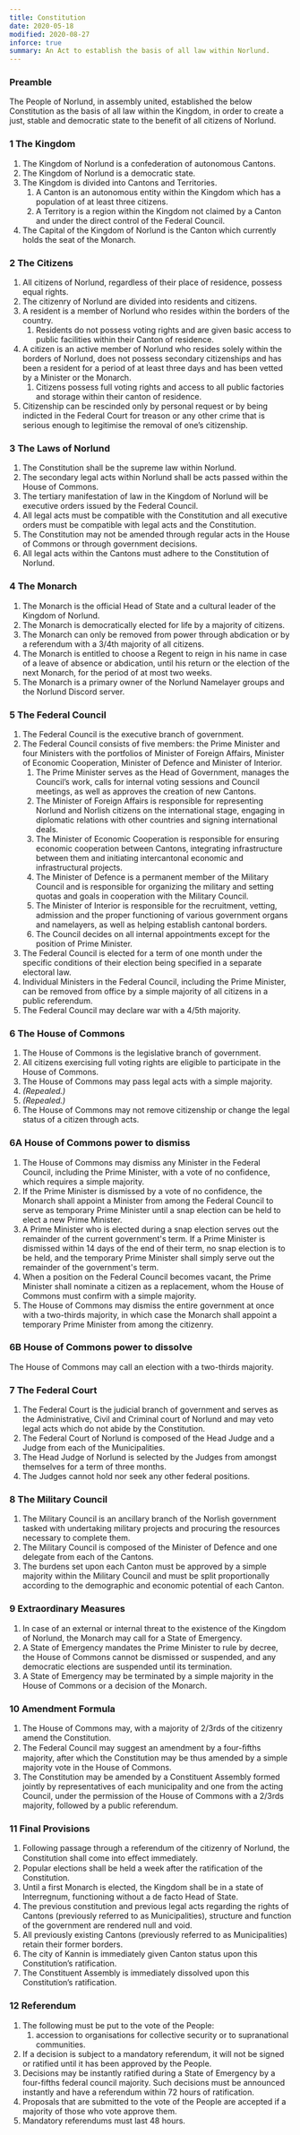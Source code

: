 ```yaml
---
title: Constitution
date: 2020-05-18
modified: 2020-08-27
inforce: true
summary: An Act to establish the basis of all law within Norlund.
---
```


### Preamble

The People of Norlund, in assembly united, established the below Constitution as the basis of all law within the Kingdom, in order to create a just, stable and democratic state to the benefit of all citizens of Norlund.

### 1 The Kingdom

1. The Kingdom of Norlund is a confederation of autonomous Cantons.
2. The Kingdom of Norlund is a democratic state.
3. The Kingdom is divided into Cantons and Territories.
    1. A Canton is an autonomous entity within the Kingdom which has a population of at least three citizens.
    2. A Territory is a region within the Kingdom not claimed by a Canton and under the direct control of the Federal Council.
4. The Capital of the Kingdom of Norlund is the Canton which currently holds the seat of the Monarch.

### 2 The Citizens

1. All citizens of Norlund, regardless of their place of residence, possess equal rights.
2. The citizenry of Norlund are divided into residents and citizens.
3. A resident is a member of Norlund who resides within the borders of the country.
    1. Residents do not possess voting rights and are given basic access to public facilities within their Canton of residence.
4. A citizen is an active member of Norlund who resides solely within the borders of Norlund, does not possess secondary citizenships and has been a resident for a period of at least three days and has been vetted by a Minister or the Monarch.
    1. Citizens possess full voting rights and access to all public factories and storage within their canton of residence.
5. Citizenship can be rescinded only by personal request or by being indicted in the Federal Court for treason or any other crime that is serious enough to legitimise the removal of one’s citizenship.

### 3 The Laws of Norlund

1. The Constitution shall be the supreme law within Norlund.
2. The secondary legal acts within Norlund shall be acts passed within the House of Commons.
3. The tertiary manifestation of law in the Kingdom of Norlund will be executive orders issued by the Federal Council.
4. All legal acts must be compatible with the Constitution and all executive orders must be compatible with legal acts and the Constitution.
5. The Constitution may not be amended through regular acts in the House of Commons or through government decisions.
6. All legal acts within the Cantons must adhere to the Constitution of Norlund.

### 4 The Monarch

1. The Monarch is the official Head of State and a cultural leader of the Kingdom of Norlund.
2. The Monarch is democratically elected for life by a majority of citizens.
3. The Monarch can only be removed from power through abdication or by a referendum with a 3/4th majority of all citizens.
4. The Monarch is entitled to choose a Regent to reign in his name in case of a leave of absence or abdication, until his return or the election of the next Monarch, for the period of at most two weeks.
5. The Monarch is a primary owner of the Norlund Namelayer groups and the Norlund Discord server.

### 5 The Federal Council

1. The Federal Council is the executive branch of government.
2. The Federal Council consists of five members: the Prime Minister and four Ministers with the portfolios of Minister of Foreign Affairs, Minister of Economic Cooperation, Minister of Defence and Minister of Interior.
    1. The Prime Minister serves as the Head of Government, manages the Council’s work, calls for internal voting sessions and Council meetings, as well as approves the creation of new Cantons. 
    2. The Minister of Foreign Affairs is responsible for representing Norlund and Norlish citizens on the international stage, engaging in diplomatic relations with other countries and signing international deals.
    3. The Minister of Economic Cooperation is responsible for ensuring economic cooperation between Cantons, integrating infrastructure between them and initiating intercantonal economic and infrastructural projects.
    4. The Minister of Defence is a permanent member of the Military Council and is responsible for organizing the military and setting quotas and goals in cooperation with the Military Council.
    5. The Minister of Interior is responsible for the recruitment, vetting, admission and the proper functioning of various government organs and namelayers, as well as helping establish cantonal borders.
    6. The Council decides on all internal appointments except for the position of Prime Minister.
3. The Federal Council is elected for a term of one month under the specific conditions of their election being specified in a separate electoral law.
4. Individual Ministers in the Federal Council, including the Prime Minister, can be removed from office by a simple majority of all citizens in a public referendum.
5. The Federal Council may declare war with a 4/5th majority.

### 6 The House of Commons

1. The House of Commons is the legislative branch of government.
2. All citizens exercising full voting rights are eligible to participate in the House of Commons.
3. The House of Commons may pass legal acts with a simple majority.
4. *(Repealed.)*
5. *(Repealed.)*
6. The House of Commons may not remove citizenship or change the legal status of a citizen through acts.

### 6A House of Commons power to dismiss

1. The House of Commons may dismiss any Minister in the Federal Council, including the Prime Minister, with a vote of no confidence, which requires a simple majority.
2. If the Prime Minister is dismissed by a vote of no confidence, the Monarch shall appoint a Minister from among the Federal Council to serve as temporary Prime Minister until a snap election can be held to elect a new Prime Minister.
3. A Prime Minister who is elected during a snap election serves out the remainder of the current government's term. If a Prime Minister is dismissed within 14 days of the end of their term, no snap election is to be held, and the temporary Prime Minister shall simply serve out the remainder of the government's term.
4. When a position on the Federal Council becomes vacant, the Prime Minister shall nominate a citizen as a replacement, whom the House of Commons must confirm with a simple majority.
5. The House of Commons may dismiss the entire government at once with a two-thirds majority, in which case the Monarch shall appoint a temporary Prime Minister from among the citizenry.

### 6B House of Commons power to dissolve

The House of Commons may call an election with a two-thirds majority.

### 7 The Federal Court

1. The Federal Court is the judicial branch of government and serves as the Administrative, Civil and Criminal court of Norlund and may veto legal acts which do not abide by the Constitution.
2. The Federal Court of Norlund is composed of the Head Judge and a Judge from each of the Municipalities. 
3. The Head Judge of Norlund is selected by the Judges from amongst themselves for a term of three months.
4. The Judges cannot hold nor seek any other federal positions.

### 8 The Military Council

1. The Military Council is an ancillary branch of the Norlish government tasked with undertaking military projects and procuring the resources necessary to complete them.
2. The Military Council is composed of the Minister of Defence and one delegate from each of the Cantons. 
3. The burdens set upon each Canton must be approved by a simple majority within the Military Council and must be split proportionally according to the demographic and economic potential of each Canton.

### 9 Extraordinary Measures

1. In case of an external or internal threat to the existence of the Kingdom of Norlund, the Monarch may call for a State of Emergency.
2. A State of Emergency mandates the Prime Minister to rule by decree, the House of Commons cannot be dismissed or suspended, and any democratic elections are suspended until its termination.
3. A State of Emergency may be terminated by a simple majority in the House of Commons or a decision of the Monarch.

### 10 Amendment Formula

1. The House of Commons may, with a majority of 2/3rds of the citizenry amend the Constitution.
2. The Federal Council may suggest an amendment by a four-ﬁfths majority, after which the Constitution may be thus amended by a simple majority vote in the House of Commons.
3. The Constitution may be amended by a Constituent Assembly formed jointly by representatives of each municipality and one from the acting Council, under the permission of the House of Commons with a 2/3rds majority, followed by a public referendum.

### 11 Final Provisions

1. Following passage through a referendum of the citizenry of Norlund, the Constitution shall come into eﬀect immediately.
2. Popular elections shall be held a week after the ratification of the Constitution.
3. Until a first Monarch is elected, the Kingdom shall be in a state of Interregnum, functioning without a de facto Head of State.
4. The previous constitution and previous legal acts regarding the rights of Cantons (previously referred to as Municipalities), structure and function of the government are rendered null and void.
5. All previously existing Cantons (previously referred to as Municipalities) retain their former borders.
6. The city of Kannin is immediately given Canton status upon this Constitution’s ratification.
7. The Constituent Assembly is immediately dissolved upon this Constitution’s ratification.

### 12 Referendum

1. The following must be put to the vote of the People:
    1. accession to organisations for collective security or to supranational communities.
2. If a decision is subject to a mandatory referendum, it will not be signed or ratified until it has been approved by the People.
3. Decisions may be instantly ratified during a State of Emergency by a four-fifths federal council majority. Such decisions must be announced instantly and have a referendum within 72 hours of ratification.
4. Proposals that are submitted to the vote of the People are accepted if a majority of those who vote approve them.
5. Mandatory referendums must last 48 hours.
